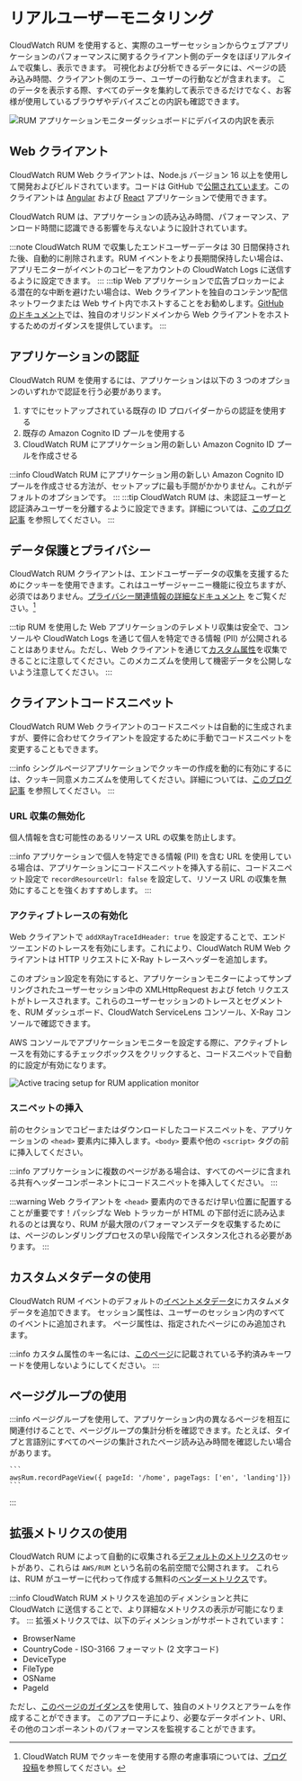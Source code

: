 # リアルユーザーモニタリング

CloudWatch RUM を使用すると、実際のユーザーセッションからウェブアプリケーションのパフォーマンスに関するクライアント側のデータをほぼリアルタイムで収集し、表示できます。
可視化および分析できるデータには、ページの読み込み時間、クライアント側のエラー、ユーザーの行動などが含まれます。
このデータを表示する際、すべてのデータを集約して表示できるだけでなく、お客様が使用しているブラウザやデバイスごとの内訳も確認できます。

![RUM アプリケーションモニターダッシュボードにデバイスの内訳を表示](../images/rum2.png)



## Web クライアント

CloudWatch RUM Web クライアントは、Node.js バージョン 16 以上を使用して開発およびビルドされています。コードは GitHub で[公開されています](https://github.com/aws-observability/aws-rum-web)。このクライアントは [Angular](https://github.com/aws-observability/aws-rum-web/blob/main/docs/cdn_angular.md) および [React](https://github.com/aws-observability/aws-rum-web/blob/main/docs/cdn_react.md) アプリケーションで使用できます。

CloudWatch RUM は、アプリケーションの読み込み時間、パフォーマンス、アンロード時間に認識できる影響を与えないように設計されています。

:::note
    CloudWatch RUM で収集したエンドユーザーデータは 30 日間保持された後、自動的に削除されます。RUM イベントをより長期間保持したい場合は、アプリモニターがイベントのコピーをアカウントの CloudWatch Logs に送信するように設定できます。
:::
:::tip
    Web アプリケーションで広告ブロッカーによる潜在的な中断を避けたい場合は、Web クライアントを独自のコンテンツ配信ネットワークまたは Web サイト内でホストすることをお勧めします。[GitHub のドキュメント](https://github.com/aws-observability/aws-rum-web/blob/main/docs/cdn_installation.md)では、独自のオリジンドメインから Web クライアントをホストするためのガイダンスを提供しています。
:::



## アプリケーションの認証

CloudWatch RUM を使用するには、アプリケーションは以下の 3 つのオプションのいずれかで認証を行う必要があります。

1. すでにセットアップされている既存の ID プロバイダーからの認証を使用する
1. 既存の Amazon Cognito ID プールを使用する
1. CloudWatch RUM にアプリケーション用の新しい Amazon Cognito ID プールを作成させる

:::info
    CloudWatch RUM にアプリケーション用の新しい Amazon Cognito ID プールを作成させる方法が、セットアップに最も手間がかかりません。これがデフォルトのオプションです。
:::
:::tip
    CloudWatch RUM は、未認証ユーザーと認証済みユーザーを分離するように設定できます。詳細については、[このブログ記事](https://aws.amazon.com/blogs/mt/how-to-isolate-signed-in-users-from-guest-users-within-amazon-cloudwatch-rum/) を参照してください。
:::



## データ保護とプライバシー

CloudWatch RUM クライアントは、エンドユーザーデータの収集を支援するためにクッキーを使用できます。これはユーザージャーニー機能に役立ちますが、必須ではありません。[プライバシー関連情報の詳細なドキュメント](https://docs.aws.amazon.com/ja_jp/AmazonCloudWatch/latest/monitoring/CloudWatch-RUM-privacy.html) をご覧ください。[^1]

:::tip
RUM を使用した Web アプリケーションのテレメトリ収集は安全で、コンソールや CloudWatch Logs を通じて個人を特定できる情報 (PII) が公開されることはありません。ただし、Web クライアントを通じて[カスタム属性](https://docs.aws.amazon.com/ja_jp/AmazonCloudWatch/latest/monitoring/CloudWatch-RUM-custom-metadata.html)を収集できることに注意してください。このメカニズムを使用して機密データを公開しないよう注意してください。
:::



## クライアントコードスニペット

CloudWatch RUM Web クライアントのコードスニペットは自動的に生成されますが、要件に合わせてクライアントを設定するために手動でコードスニペットを変更することもできます。

:::info
シングルページアプリケーションでクッキーの作成を動的に有効にするには、クッキー同意メカニズムを使用してください。詳細については、[このブログ記事](https://aws.amazon.com/blogs/mt/how-and-when-to-enable-session-cookies-with-amazon-cloudwatch-rum/) を参照してください。
:::



### URL 収集の無効化

個人情報を含む可能性のあるリソース URL の収集を防止します。

:::info
アプリケーションで個人を特定できる情報 (PII) を含む URL を使用している場合は、アプリケーションにコードスニペットを挿入する前に、コードスニペット設定で `recordResourceUrl: false` を設定して、リソース URL の収集を無効にすることを強くおすすめします。
:::




### アクティブトレースの有効化

Web クライアントで `addXRayTraceIdHeader: true` を設定することで、エンドツーエンドのトレースを有効にします。これにより、CloudWatch RUM Web クライアントは HTTP リクエストに X-Ray トレースヘッダーを追加します。

このオプション設定を有効にすると、アプリケーションモニターによってサンプリングされたユーザーセッション中の XMLHttpRequest および fetch リクエストがトレースされます。これらのユーザーセッションのトレースとセグメントを、RUM ダッシュボード、CloudWatch ServiceLens コンソール、X-Ray コンソールで確認できます。

AWS コンソールでアプリケーションモニターを設定する際に、アクティブトレースを有効にするチェックボックスをクリックすると、コードスニペットで自動的に設定が有効になります。

![Active tracing setup for RUM application monitor](../images/rum1.png)



### スニペットの挿入

前のセクションでコピーまたはダウンロードしたコードスニペットを、アプリケーションの `<head>` 要素内に挿入します。`<body>` 要素や他の `<script>` タグの前に挿入してください。

:::info
アプリケーションに複数のページがある場合は、すべてのページに含まれる共有ヘッダーコンポーネントにコードスニペットを挿入してください。
:::

:::warning
Web クライアントを `<head>` 要素内のできるだけ早い位置に配置することが重要です！パッシブな Web トラッカーが HTML の下部付近に読み込まれるのとは異なり、RUM が最大限のパフォーマンスデータを収集するためには、ページのレンダリングプロセスの早い段階でインスタンス化される必要があります。
:::



## カスタムメタデータの使用

CloudWatch RUM イベントのデフォルトの[イベントメタデータ](https://docs.aws.amazon.com/ja_jp/AmazonCloudWatch/latest/monitoring/CloudWatch-RUM-datacollected.html)にカスタムメタデータを追加できます。
セッション属性は、ユーザーのセッション内のすべてのイベントに追加されます。
ページ属性は、指定されたページにのみ追加されます。

:::info
    カスタム属性のキー名には、[このページ](https://docs.aws.amazon.com/ja_jp/AmazonCloudWatch/latest/monitoring/CloudWatch-RUM-custom-metadata.html)に記載されている予約済みキーワードを使用しないようにしてください。
:::



## ページグループの使用

:::info
    ページグループを使用して、アプリケーション内の異なるページを相互に関連付けることで、ページグループの集計分析を確認できます。たとえば、タイプと言語別にすべてのページの集計されたページ読み込み時間を確認したい場合があります。

    ```
    awsRum.recordPageView({ pageId: '/home', pageTags: ['en', 'landing']})
    ```
:::



## 拡張メトリクスの使用

CloudWatch RUM によって自動的に収集される[デフォルトのメトリクス](https://docs.aws.amazon.com/ja_jp/AmazonCloudWatch/latest/monitoring/CloudWatch-RUM-metrics.html)のセットがあり、これらは `AWS/RUM` という名前の名前空間で公開されます。
これらは、RUM がユーザーに代わって作成する無料の[ベンダーメトリクス](../tools/metrics/#vended-metrics)です。

:::info
    CloudWatch RUM メトリクスを追加のディメンションと共に CloudWatch に送信することで、より詳細なメトリクスの表示が可能になります。
:::
拡張メトリクスでは、以下のディメンションがサポートされています：

- BrowserName
- CountryCode - ISO-3166 フォーマット (2 文字コード)
- DeviceType
- FileType
- OSName
- PageId

ただし、[このページのガイダンス](https://aws.amazon.com/blogs/mt/create-metrics-and-alarms-for-specific-web-pages-amazon-cloudwatch-rum/)を使用して、独自のメトリクスとアラームを作成することができます。
このアプローチにより、必要なデータポイント、URI、その他のコンポーネントのパフォーマンスを監視することができます。

[^1]: CloudWatch RUM でクッキーを使用する際の考慮事項については、[ブログ投稿](https://aws.amazon.com/blogs/mt/how-and-when-to-enable-session-cookies-with-amazon-cloudwatch-rum/)を参照してください。
